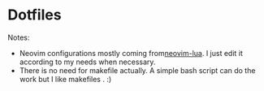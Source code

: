 # Dotfiles

Notes:
- Neovim configurations mostly coming from[neovim-lua](https://github.com/brainfucksec/neovim-lua). I just edit it according to my needs when necessary.
- There is no need for makefile actually. A simple bash script can do the work but I like makefiles . :)

